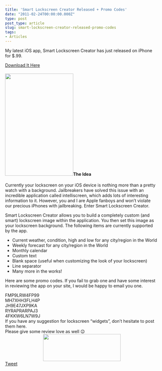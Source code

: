 ```yaml
---
title: 'Smart Lockscreen Creator Released + Promo Codes'
date: "2011-02-24T00:00:00.000Z"
type: post 
post_type: article
slug: smart-lockscreen-creator-released-promo-codes
tags: 
- Articles
---
```

My latest iOS app, Smart Lockscreen Creator has just released on iPhone for $.99.

[Download It Here][1]

#### [<img class="alignleft size-full wp-image-1448" title="smart-lockscreen-creator" src="http://brandontreb.com/wp-content/uploads/2011/02/smart-lockscreen-creator.jpeg" alt="" width="224" height="336" />][2]The Idea

Currently your lockscreen on your iOS device is nothing more than a pretty watch with a background. Jailbreakers have solved this issue with an incredible application called intelliscreen, which adds lots of interesting information to it. However, you and I are Apple fanboys and won&#8217;t violate our precious iPhones with jailbreaking. Enter Smart Lockscreen Creator.

Smart Lockscreen Creator allows you to build a completely custom (and smart) lockscreen image within the application. You then set this image as your lockscreen background. The following items are currently supported by the app.

  * Current weather, condition, high and low for any city/region in the World
  * Weekly forecast for any city/region in the World
  * Monthly calendar
  * Custom text
  * Blank space (useful when customizing the look of your lockscreen)
  * Line separator
  * Many more in the works!

Here are some promo codes. If you fail to grab one and have some interest in reviewing the app on your site, I would be happy to email you one.

<div id="_mcePaste">
  FMP9LRW4FP99
</div>

<div id="_mcePaste">
  MH7XHH3FLH4P
</div>

<div id="_mcePaste">
  JH9E47JXP9KA
</div>

<div id="_mcePaste">
  RYRAPRARPAJ3
</div>

<div id="_mcePaste">
  4FKKW6LN7W9J
</div>

<div>
</div>

<div>
  If you have any suggestion for lockscreen &#8220;widgets&#8221;, don&#8217;t hesitate to post them here.
</div>

<div>
</div>

<div>
  Please give some review love as well 😉
</div>

<div>
</div>

<div style="text-align: center;">
  <a href="http://itunes.apple.com/app/smart-lockscreen-creator/id419890996?mt=8"><img class="alignnone size-full wp-image-1451" title="appstore1" src="http://brandontreb.com/wp-content/uploads/2011/02/appstore1.png" alt="" width="255" height="89" /></a>
</div>

<div style="">
  <a href="http://twitter.com/share" class="twitter-share-button" data-count="horizontal" data-text="Smart Lockscreen Creator Released + Promo Codes" data-url="http://brandontreb.com/smart-lockscreen-creator-released-promo-codes"  data-via="brandontreb" data-related="brandontreb:">Tweet</a>
</div>

 [1]: http://itunes.apple.com/app/smart-lockscreen-creator/id419890996?mt=8
 [2]: http://brandontreb.com/wp-content/uploads/2011/02/smart-lockscreen-creator.jpeg